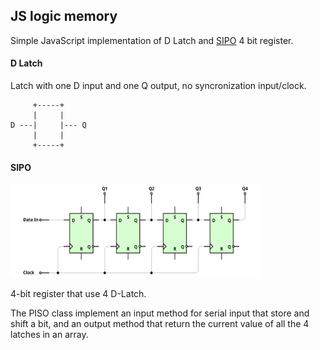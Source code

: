 ## JS logic memory

Simple JavaScript implementation of D Latch and [SIPO](https://en.wikipedia.org/wiki/Shift_register#Serial-in_parallel-out_(SIPO)) 4 bit register.

#### D Latch
Latch with one D input and one Q output, no syncronization input/clock.

```
     +-----+
     |     |
D ---|     |--- Q
     |     |
     +-----+
```

#### SIPO 

<img src="images/SIPO.png" alt="Description" width="400" height="150">

4-bit register that use 4 D-Latch. 

The PISO class implement an input method for serial input that store and shift a bit,
and an output method that return the current value of all the 4 latches in an array.
